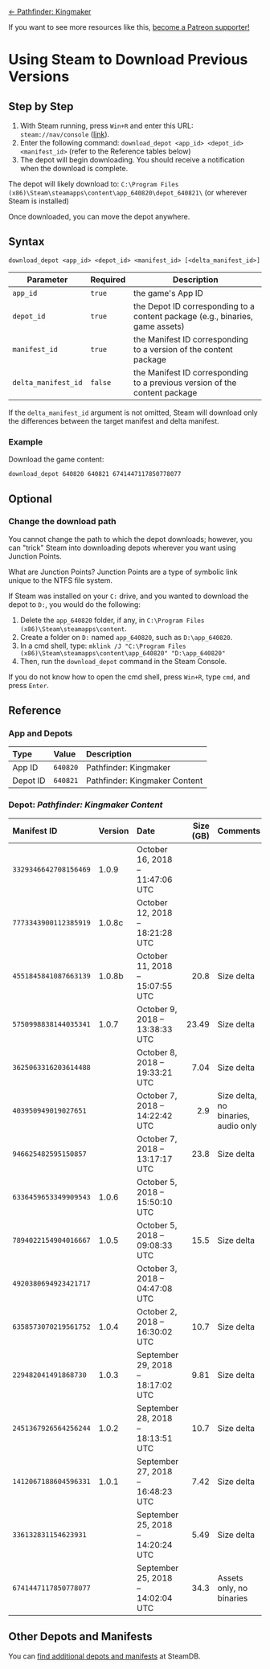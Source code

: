 <!-- TITLE: Using Steam to Download Previous Versions -->

[&larr; Pathfinder: Kingmaker](/kingmaker)

If you want to see more resources like this, [become a Patreon supporter!](https://www.patreon.com/fireundubh) 

# Using Steam to Download Previous Versions
## Step by Step

1. With Steam running, press `Win+R` and enter this URL: `steam://nav/console` ([link](steam://nav/console)).
2. Enter the following command: `download_depot <app_id> <depot_id> <manifest_id>` (refer to the Reference tables below)
3. The depot will begin downloading. You should receive a notification when the download is complete.

The depot will likely download to: `C:\Program Files (x86)\Steam\steamapps\content\app_640820\depot_640821\` (or wherever Steam is installed)

Once downloaded, you can move the depot anywhere.

## Syntax

```
download_depot <app_id> <depot_id> <manifest_id> [<delta_manifest_id>]
```

Parameter | Required | Description
--- | --- | ---
`app_id` | `true` | the game's App ID
`depot_id` | `true` | the Depot ID corresponding to a content package (e.g., binaries, game assets)
`manifest_id` | `true` | the Manifest ID corresponding to a version of the content package
`delta_manifest_id` | `false` | the Manifest ID corresponding to a previous version of the content package

If the `delta_manifest_id` argument is not omitted, Steam will download only the differences between the target manifest and delta manifest.

### Example

Download the game content:

```
download_depot 640820 640821 6741447117850778077
```

## Optional

### Change the download path

You cannot change the path to which the depot downloads; however, you can "trick" Steam into downloading depots wherever you want using Junction Points.

What are Junction Points? Junction Points are a type of symbolic link unique to the NTFS file system.

If Steam was installed on your `C:` drive, and you wanted to download the depot to `D:`, you would do the following:

1. Delete the `app_640820` folder, if any, in `C:\Program Files (x86)\Steam\steamapps\content`.
2. Create a folder on `D:` named `app_640820`, such as `D:\app_640820`.
3. In a cmd shell, type: `mklink /J "C:\Program Files (x86)\Steam\steamapps\content\app_640820" "D:\app_640820"`
4. Then, run the `download_depot` command in the Steam Console.

If you do not know how to open the cmd shell, press `Win+R`, type `cmd`, and press `Enter`.

## Reference

### App and Depots

Type | Value | Description
:--- | :--- | :---
App ID | `640820` | Pathfinder: Kingmaker
Depot ID | `640821` | Pathfinder: Kingmaker Content

### Depot: _Pathfinder: Kingmaker Content_

Manifest ID | Version | Date | Size (GB) | Comments
:--- | :--- | :--- | ---: | :---
`3329346642708156469` | 1.0.9 | October 16, 2018 – 11:47:06 UTC |
`7773343900112385919` | 1.0.8c | October 12, 2018 – 18:21:28 UTC | 
`4551845841087663139` | 1.0.8b | October 11, 2018 – 15:07:55 UTC | 20.8 | Size delta
`5750998838144035341` | 1.0.7 | October 9, 2018 – 13:38:33 UTC | 23.49 | Size delta
`3625063316203614488` |  | October 8, 2018 – 19:33:21 UTC | 7.04 | Size delta
`403950949019027651` |  | October 7, 2018 – 14:22:42 UTC | 2.9 | Size delta, no binaries, audio only
`946625482595150857` |  | October 7, 2018 – 13:17:17 UTC | 23.8 | Size delta
`6336459653349909543` | 1.0.6 | October 5, 2018 – 15:50:10 UTC | |
`7894022154904016667` | 1.0.5 | October 5, 2018 – 09:08:33 UTC | 15.5 | Size delta
`4920380694923421717` |  | October 3, 2018 – 04:47:08 UTC | 
`6358573070219561752` | 1.0.4 | October 2, 2018 – 16:30:02 UTC | 10.7 | Size delta
`229482041491868730` | 1.0.3 | September 29, 2018 – 18:17:02 UTC | 9.81 | Size delta
`2451367926564256244` | 1.0.2 | September 28, 2018 – 18:13:51 UTC | 10.7 | Size delta
`1412067188604596331` | 1.0.1 | September 27, 2018 – 16:48:23 UTC | 7.42 | Size delta
`336132831154623931` |  | September 25, 2018 – 14:20:24 UTC | 5.49 | Size delta
`6741447117850778077` |  | September 25, 2018 – 14:02:04 UTC |  34.3 | Assets only, no binaries

## Other Depots and Manifests

You can [find additional depots and manifests](https://steamdb.info/app/640820/depots/) at SteamDB.